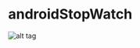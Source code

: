 # androidStopWatch

![alt tag](https://raw.github.com/joiro/androidStopWatch/blob/master/stopwatchThree.png)

